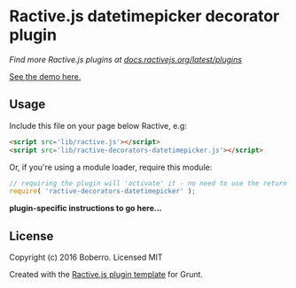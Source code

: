# Ractive.js datetimepicker decorator plugin

*Find more Ractive.js plugins at [docs.ractivejs.org/latest/plugins](http://docs.ractivejs.org/latest/plugins)*

[See the demo here.](TODO)

## Usage

Include this file on your page below Ractive, e.g:

```html
<script src='lib/ractive.js'></script>
<script src='lib/ractive-decorators-datetimepicker.js'></script>
```

Or, if you're using a module loader, require this module:

```js
// requiring the plugin will 'activate' it - no need to use the return value
require( 'ractive-decorators-datetimepicker' );
```

**plugin-specific instructions to go here...**



## License

Copyright (c) 2016 Boberro. Licensed MIT

Created with the [Ractive.js plugin template](https://github.com/ractivejs/plugin-template) for Grunt.
